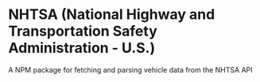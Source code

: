 # NHTSA (National Highway and Transportation Safety Administration - U.S.)
A NPM package for fetching and parsing vehicle data from the NHTSA API
